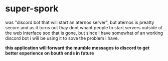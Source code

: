 # super-spork
was "discord bot that will start an aternos server", but aternos is preatty secure and as it turns out thay dont whant people to start servers outside of the web interface soo that is gone, but since i have somewhat of an working discord bot i will be using it to sove the problem i have.

**this application will forward the mumble messages to discord to get better experience on bouth ends in future**
